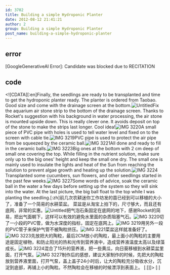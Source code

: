```yaml
---
id: 3702
title: Building a simple Hydroponic Planter
date: 2012-08-12 21:41:21
author: 2
group: Building a simple Hydroponic Planter
post_name: building-a-simple-hydroponic-planter
---
```


## error
[GoogleGenerativeAI Error]: Candidate was blocked due to RECITATION

## code
 <!\[CDATA\[\[:en\]Finally, the seedlings are ready to be transplanted and time to get the hydroponic planter ready. The planter is ordered from Taobao. Good size and come with the drainage screen at the bottom.![Untitled](http://139.162.84.35/wp-content/uploads/2012/08/untitled.png "untitled.png")Fix the aquarium air stone strip to the bottom of the drainage screen. Thanks to Rocket's suggestion with his background in water processing, the air stone is mounted upside down. This is really clever one. It avoids deposit on top of the stone to make the strips last longer. Cool idea!![IMG 3220](http://139.162.84.35/wp-content/uploads/2012/08/IMG_3220.jpg "IMG_3220.JPG")A small piece of PVC pipe with holes is used to tell water level and fixed on to the screen with cable tie.![IMG 3219](http://139.162.84.35/wp-content/uploads/2012/08/IMG_3219.jpg "IMG_3219.jpg")PVC pipe is used to protect the air pipe from be squeezed by the ceramic ball.![IMG 3221](http://139.162.84.35/wp-content/uploads/2012/08/IMG_3221.jpg "IMG_3221.jpg")All done and ready to fill in the ceramic balls.![IMG 3223](http://139.162.84.35/wp-content/uploads/2012/08/IMG_3223.jpg "IMG_3223.jpg")Big ones at the bottom with 2 cm deep of small one covering the top. While filling in the nutrient solution, make sure only up to the big ones' height and keep the small one dry. The small one is mainly used to insulate the lights and heat of the Sun from reaching the solution to prevent algae growth and heating up the solution.![IMG 3224](http://139.162.84.35/wp-content/uploads/2012/08/IMG_3224.jpg "IMG_3224.jpg")Transplanted some cucumbers, sun flowers, and other seedlings started in the past few weeks.![IMG 3227](http://139.162.84.35/wp-content/uploads/2012/08/IMG_3227.jpg "IMG_3227.jpg")Some words of advice, soak the ceramic ball in the water a few days before setting up the system so they will sink into the water. At the last picture, the big ball float to the top while I was planting the seedling.\[:zh\]前几次农耕迷你工作坊发的苗已经到可以移植的大小了，准备了一个简易的水耕菜盆。 菜盆是从淘宝上拍下的，尺寸够大，而且还有底网，非常的实惠。![Untitled](http://139.162.84.35/wp-content/uploads/2012/08/untitled.png "untitled.png")把气泡石条固定在底网的地下，感谢Rocket的简易，把出气面朝下，这样可以有效的避免水里面的杂质阻塞气石。![IMG 3220](http://139.162.84.35/wp-content/uploads/2012/08/IMG_3220.jpg "IMG_3220.JPG")切了一小段的PVC管，做为水深度的指标，固定在底网上。![IMG 3219](http://139.162.84.35/wp-content/uploads/2012/08/IMG_3219.jpg "IMG_3219.jpg")用另外一段的PVC管子来保护气管不被陶粒挤压。![IMG 3221](http://139.162.84.35/wp-content/uploads/2012/08/IMG_3221.jpg "IMG_3221.jpg")菜盆这样就准备好了。![IMG 3223](http://139.162.84.35/wp-content/uploads/2012/08/IMG_3223.jpg "IMG_3223.jpg")先放把大的陶粒，最后2CM放小的陶粒，最上面小的陶粒的主要用途是固定植物，和防止阳光的热和光传到营养液中，造成营养液温度太高以及绿藻成长。![IMG 3224](http://139.162.84.35/wp-content/uploads/2012/08/IMG_3224.jpg "IMG_3224.jpg")混合了15升的营养液，把一些黄瓜，向日葵移植到水耕菜盆里面，打开气泵。![IMG 3227](http://139.162.84.35/wp-content/uploads/2012/08/IMG_3227.jpg "IMG_3227.jpg")制作后的感想，建议大家制作的时候，先把大的陶粒放到营养液里面，打开气泵，盖上盖子24小时后，让大的陶粒充分吸收水分，沉淀到底部，再铺上小的陶粒。不然陶粒会在移植的时候漂浮到表面上。 \[:\]\]\]> \[:\]
